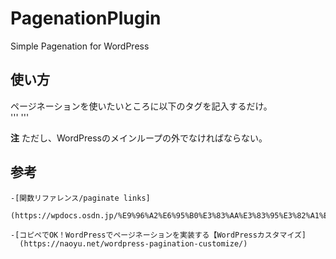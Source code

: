 # PagenationPlugin
Simple Pagenation for WordPress

## 使い方
  ページネーションを使いたいところに以下のタグを記入するだけ。<br>
    '''
    <?php billies_pagenation(); ?>
    '''
 
  **注** ただし、WordPressのメインループの外でなければならない。
 
## 参考
    -[関数リファレンス/paginate links]
      (https://wpdocs.osdn.jp/%E9%96%A2%E6%95%B0%E3%83%AA%E3%83%95%E3%82%A1%E3%83%AC%E3%83%B3%E3%82%B9/paginate_links)
 
    -[コピペでOK！WordPressでページネーションを実装する【WordPressカスタマイズ]
      (https://naoyu.net/wordpress-pagination-customize/)